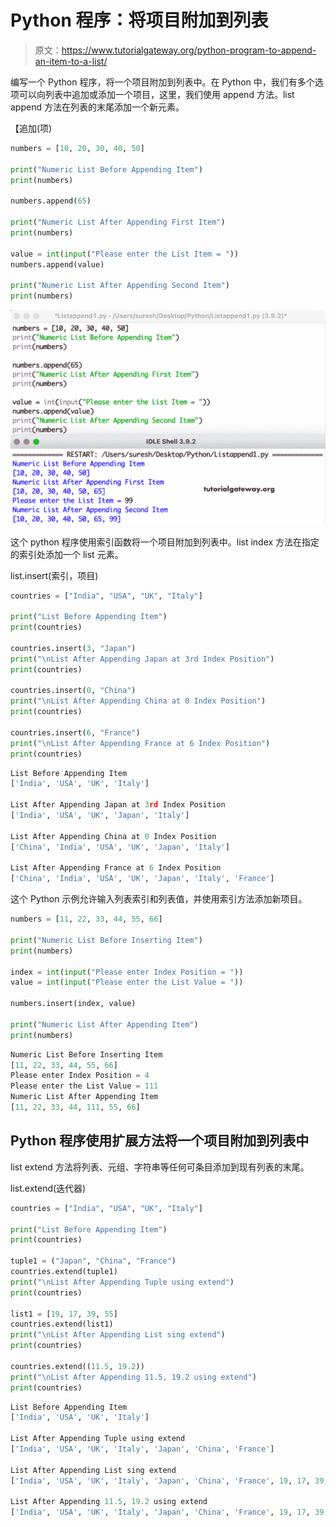 # Python 程序：将项目附加到列表

> 原文：<https://www.tutorialgateway.org/python-program-to-append-an-item-to-a-list/>

编写一个 Python 程序，将一个项目附加到列表中。在 Python 中，我们有多个选项可以向列表中追加或添加一个项目，这里，我们使用 append 方法。list append 方法在列表的末尾添加一个新元素。

【追加(项)

```py
numbers = [10, 20, 30, 40, 50]

print("Numeric List Before Appending Item")
print(numbers)

numbers.append(65)

print("Numeric List After Appending First Item")
print(numbers)

value = int(input("Please enter the List Item = "))
numbers.append(value)

print("Numeric List After Appending Second Item")
print(numbers)
```

![Python Program to Append an Item to a List](img/11cd93821047fc9ac857de8b5ee88144.png)

这个 python 程序使用索引函数将一个项目附加到列表中。list index 方法在指定的索引处添加一个 list 元素。

list.insert(索引，项目)

```py
countries = ["India", "USA", "UK", "Italy"]

print("List Before Appending Item")
print(countries)

countries.insert(3, "Japan")
print("\nList After Appending Japan at 3rd Index Position")
print(countries)

countries.insert(0, "China")
print("\nList After Appending China at 0 Index Position")
print(countries)

countries.insert(6, "France")
print("\nList After Appending France at 6 Index Position")
print(countries)
```

```py
List Before Appending Item
['India', 'USA', 'UK', 'Italy']

List After Appending Japan at 3rd Index Position
['India', 'USA', 'UK', 'Japan', 'Italy']

List After Appending China at 0 Index Position
['China', 'India', 'USA', 'UK', 'Japan', 'Italy']

List After Appending France at 6 Index Position
['China', 'India', 'USA', 'UK', 'Japan', 'Italy', 'France']
```

这个 Python 示例允许输入列表索引和列表值，并使用索引方法添加新项目。

```py
numbers = [11, 22, 33, 44, 55, 66]

print("Numeric List Before Inserting Item")
print(numbers)

index = int(input("Please enter Index Position = "))
value = int(input("Please enter the List Value = "))

numbers.insert(index, value)

print("Numeric List After Appending Item")
print(numbers)
```

```py
Numeric List Before Inserting Item
[11, 22, 33, 44, 55, 66]
Please enter Index Position = 4
Please enter the List Value = 111
Numeric List After Appending Item
[11, 22, 33, 44, 111, 55, 66]
```

## Python 程序使用扩展方法将一个项目附加到列表中

list extend 方法将列表、元组、字符串等任何可条目添加到现有列表的末尾。

list.extend(迭代器)

```py
countries = ["India", "USA", "UK", "Italy"]

print("List Before Appending Item")
print(countries)

tuple1 = ("Japan", "China", "France")
countries.extend(tuple1)
print("\nList After Appending Tuple using extend")
print(countries)

list1 = [19, 17, 39, 55]
countries.extend(list1)
print("\nList After Appending List sing extend")
print(countries)

countries.extend((11.5, 19.2))
print("\nList After Appending 11.5, 19.2 using extend")
print(countries)
```

```py
List Before Appending Item
['India', 'USA', 'UK', 'Italy']

List After Appending Tuple using extend
['India', 'USA', 'UK', 'Italy', 'Japan', 'China', 'France']

List After Appending List sing extend
['India', 'USA', 'UK', 'Italy', 'Japan', 'China', 'France', 19, 17, 39, 55]

List After Appending 11.5, 19.2 using extend
['India', 'USA', 'UK', 'Italy', 'Japan', 'China', 'France', 19, 17, 39, 55, 11.5, 19.2]
```